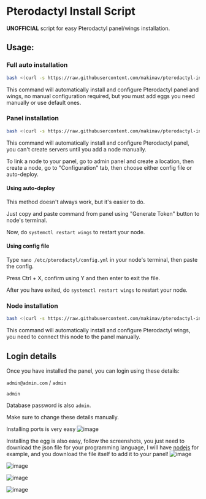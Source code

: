 # Pterodactyl Install Script
**UNOFFICIAL** script for easy Pterodactyl panel/wings installation.

## Usage:

### Full auto installation
```bash
bash <(curl -s https://raw.githubusercontent.com/makimav/pterodactyl-install/refs/heads/main/pterodactyl-install.sh) full
```
This command will automatically install and configure Pterodactyl panel and wings, no manual configuration required, but you must add eggs you need manually or use default ones.

### Panel installation
```bash
bash <(curl -s https://raw.githubusercontent.com/makimav/pterodactyl-install/refs/heads/main/pterodactyl-install.sh) panel
```
This command will automatically install and configure Pterodactyl panel, you can't create servers until you add a node manually.

To link a node to your panel, go to admin panel and create a location, then create a node, go to "Configuration" tab, then choose either config file or auto-deploy.

#### Using auto-deploy
This method doesn't always work, but it's easier to do.

Just copy and paste command from panel using "Generate Token" button to node's terminal.

Now, do `systemctl restart wings` to restart your node.

#### Using config file
Type `nano /etc/pterodactyl/config.yml` in your node's terminal, then paste the config.

Press Ctrl + X, confirm using Y and then enter to exit the file.

After you have exited, do `systemctl restart wings` to restart your node.

### Node installation
```bash
bash <(curl -s https://raw.githubusercontent.com/makimav/pterodactyl-install/refs/heads/main/pterodactyl-install.sh) node
```
This command will automatically install and configure Pterodactyl wings, you need to connect this node to the panel manually.

## Login details
Once you have installed the panel, you can login using these details:

`admin@admin.com` / `admin`

`admin`

Database password is also `admin`.

Make sure to change these details manually.

Installing ports is very easy ![image](https://github.com/user-attachments/assets/7496b68d-7324-42c5-920e-c3ed3d6eb940)

Installing the egg is also easy, follow the screenshots, you just need to download the json file for your programming language, I will have [nodejs](https://github.com/makimav/pterodactyl-install/blob/main/nodejs.json) for example, and you download the file itself to add it to your panel!
![image](https://github.com/user-attachments/assets/84dde801-1a13-42dd-be20-1501cd5942b2)

![image](https://github.com/user-attachments/assets/05864760-754c-4b74-a020-a0eae68cef88)

![image](https://github.com/user-attachments/assets/39012a60-9330-4a8a-aa94-abaceac4f477)

![image](https://github.com/user-attachments/assets/4383f937-547d-44bf-8274-5de78885925b)
